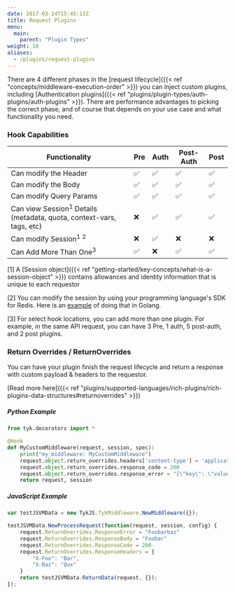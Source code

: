 ```yaml
---
date: 2017-03-24T15:45:13Z
title: Request Plugins
menu:
  main:
    parent: "Plugin Types"
weight: 10
aliases: 
  - /plugins/request-plugins
---
```


There are 4 different phases in the [request lifecycle]({{< ref "concepts/middleware-execution-order" >}}) you can inject custom plugins, including [Authentication plugins]({{< ref "plugins/plugin-types/auth-plugins/auth-plugins" >}}).  There are performance advantages to picking the correct phase, and of course that depends on your use case and what functionality you need.

### Hook Capabilities
| Functionality           |   Pre    |  Auth       | Post-Auth |    Post   |
|-------------------------|----------|-------------|-----------|-----------|
| Can modify the Header   | ✅       | ✅          | ✅       | ✅  
| Can modify the Body     | ✅       | ✅          | ✅       |✅
| Can modify Query Params | ✅       | ✅          | ✅       |✅
| Can view Session<sup>1</sup> Details (metadata, quota, context-vars, tags, etc)  |   ❌       | ✅          |✅          |✅
| Can modify Session<sup>1</sup> <sup>2</sup> |    ❌      | ✅          |    ❌      |❌
| Can Add More Than One<sup>3</sup> |    ✅      |        ❌   |✅          | ✅

[1] A [Session object]({{< ref "getting-started/key-concepts/what-is-a-session-object" >}}) contains allowances and identity information that is unique to each requestor

[2] You can modify the session by using your programming language's SDK for Redis. Here is an [example](https://github.com/TykTechnologies/custom-plugins/blob/master/plugins/go-auth-multiple_hook_example/main.go#L135) of doing that in Golang.

[3] For select hook locations, you can add more than one plugin.  For example, in the same API request, you can have 3 Pre, 1 auth, 5 post-auth, and 2 post plugins.

### Return Overrides / ReturnOverrides  
You can have your plugin finish the request lifecycle and return a response with custom  payload & headers to the requestor.

[Read more here]({{< ref "plugins/supported-languages/rich-plugins/rich-plugins-data-structures#returnoverrides" >}})

##### Python Example

```python
from tyk.decorators import *

@Hook
def MyCustomMiddleware(request, session, spec):
    print("my_middleware: MyCustomMiddleware")
    request.object.return_overrides.headers['content-type'] = 'application/json'
    request.object.return_overrides.response_code = 200
    request.object.return_overrides.response_error = "{\"key\": \"value\"}\n"
    return request, session
```

##### JavaScript Example
```javascript
var testJSVMData = new TykJS.TykMiddleware.NewMiddleware({});

testJSVMData.NewProcessRequest(function(request, session, config) {
	request.ReturnOverrides.ResponseError = "Foobarbaz"
    request.ReturnOverrides.ResponseBody = "Foobar"
	request.ReturnOverrides.ResponseCode = 200
	request.ReturnOverrides.ResponseHeaders = {
		"X-Foo": "Bar",
		"X-Baz": "Qux"
	}
	return testJSVMData.ReturnData(request, {});
});
```
